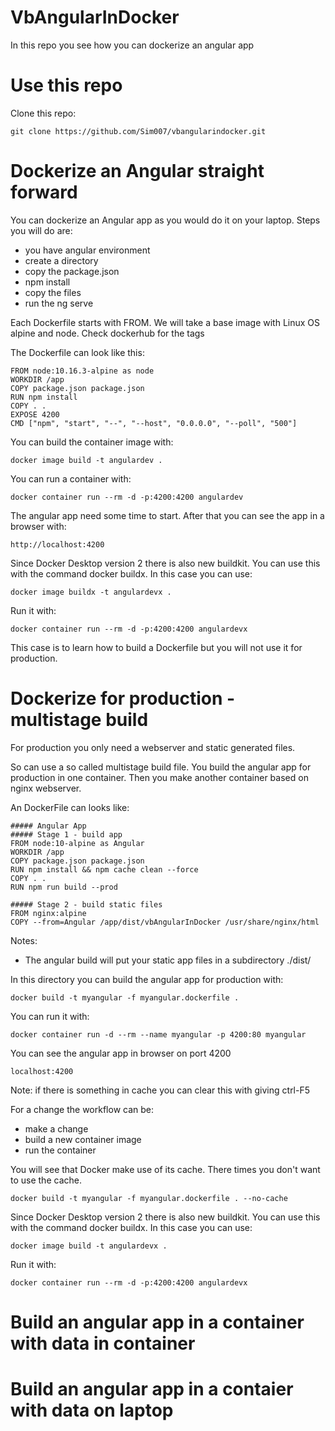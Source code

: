 # VbAngularInDocker
In this repo you see how you can dockerize an angular app 

# Use this repo
Clone this repo:
```
git clone https://github.com/Sim007/vbangularindocker.git
```
# Dockerize an Angular straight forward
You can dockerize an Angular app as you would do it on your laptop.
Steps you will do are:
- you have angular environment
- create a directory
- copy the package.json
- npm install
- copy the files
- run the ng serve

Each Dockerfile starts with FROM. We will take a base image with Linux OS alpine and node. Check dockerhub for the tags 

The Dockerfile can look like this:
```
FROM node:10.16.3-alpine as node
WORKDIR /app
COPY package.json package.json
RUN npm install
COPY . .
EXPOSE 4200
CMD ["npm", "start", "--", "--host", "0.0.0.0", "--poll", "500"]
```

You can build the container image with:
```
docker image build -t angulardev .
```

You can run a container with:
```
docker container run --rm -d -p:4200:4200 angulardev
```

The angular app need some time to start. After that you can see the app in a browser with:
```
http://localhost:4200
```

Since Docker Desktop version 2 there is also new buildkit.
You can use this with the command docker buildx.
In this case you can use:
```
docker image buildx -t angulardevx .
```
Run it with:
```
docker container run --rm -d -p:4200:4200 angulardevx
```

This case is to learn how to build a Dockerfile but you will not use it for production.

# Dockerize for production - multistage build

For production you only need a webserver and static generated files.

So can use a so called multistage build file.
You build the angular app for production in one container.
Then you make another container based on nginx webserver.

An DockerFile can looks like:
```
##### Angular App 
##### Stage 1 - build app
FROM node:10-alpine as Angular
WORKDIR /app
COPY package.json package.json
RUN npm install && npm cache clean --force
COPY . .
RUN npm run build --prod

##### Stage 2 - build static files
FROM nginx:alpine
COPY --from=Angular /app/dist/vbAngularInDocker /usr/share/nginx/html
```
Notes:
- The angular build will put your static app files in a subdirectory ./dist/<name of project>

In this directory you can build the angular app for production with:
```
docker build -t myangular -f myangular.dockerfile .
```

You can run it with:
```
docker container run -d --rm --name myangular -p 4200:80 myangular
```

You can see the angular app in browser on port 4200
```
localhost:4200
```
Note: if there is something in cache you can clear this with giving ctrl-F5

For a change the workflow can be:
- make a change
- build a new container image
- run the container

You will see that Docker make use of its cache. There times you don't want to use the cache. 
```
docker build -t myangular -f myangular.dockerfile . --no-cache
```

Since Docker Desktop version 2 there is also new buildkit.
You can use this with the command docker buildx.
In this case you can use:
```
docker image build -t angulardevx .
```
Run it with:
```
docker container run --rm -d -p:4200:4200 angulardevx
```

# Build an angular app in a container with data in container

# Build an angular app in a contaier with data on laptop
